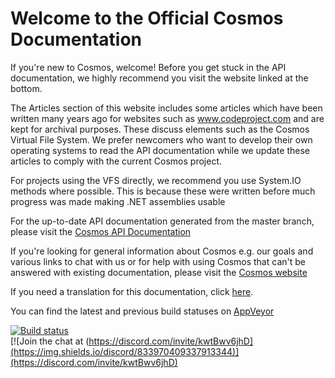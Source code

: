 ﻿# Welcome to the Official Cosmos Documentation</h1>
  
If you're new to Cosmos, welcome! Before you get stuck in the API documentation, we highly recommend you visit the website linked at the bottom.  
  
The Articles section of this website includes some articles which have been written many years ago for websites such as www.codeproject.com and are kept for archival purposes. These discuss elements such as the Cosmos Virtual File System. We prefer newcomers who want to develop their own operating systems to read the API documentation while we update these articles to comply with the current Cosmos project. 
    
For projects using the VFS directly, we recommend you use System.IO methods where possible. This is because these were written before much progress was made making .NET assemblies usable
  
  
For the up-to-date API documentation generated from the master branch, please visit the [Cosmos API Documentation](https://cosmosos.github.io/api/Cosmos.Build.Tasks.html)  
  
If you're looking for general information about Cosmos e.g. our goals and various links to chat with us or for help with using Cosmos that can't be answered with existing documentation, please visit the [Cosmos website](https://gocosmos.org)  

If you need a translation for this documentation, click [here](https://cosmosos-github-io.translate.goog/?_x_tr_sl=auto&_x_tr_tl=en&_x_tr_hl=en&_x_tr_pto=wapp).


You can find the latest and previous build statuses on [AppVeyor](https://ci.appveyor.com/project/CosmosOS/cosmos)  

[![Build status](https://ci.appveyor.com/api/projects/status/kust7g5dlnykhkaf/branch/master?svg=true)](https://ci.appveyor.com/project/CosmosOS/cosmos/branch/master)  
[![Join the chat at (https://discord.com/invite/kwtBwv6jhD](https://img.shields.io/discord/833970409337913344)](https://discord.com/invite/kwtBwv6jhD)  
